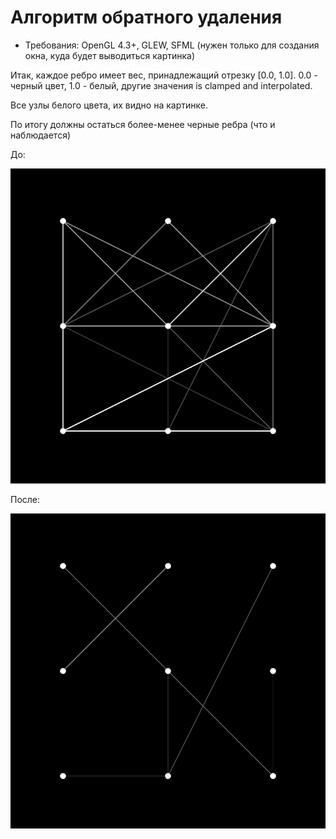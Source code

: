 # Алгоритм обратного удаления

* Требования: OpenGL 4.3+, GLEW, SFML (нужен только для создания окна, куда будет выводиться картинка)

Итак, каждое ребро имеет вес, принадлежащий отрезку [0.0, 1.0]. 0.0 - черный цвет, 1.0 - белый, другие значения is clamped and interpolated.

Все узлы белого цвета, их видно на картинке.

По итогу должны остаться более-менее черные ребра (что и наблюдается)

До:

![BEFORE](0.png)

После:

![AFTER](1.png)

